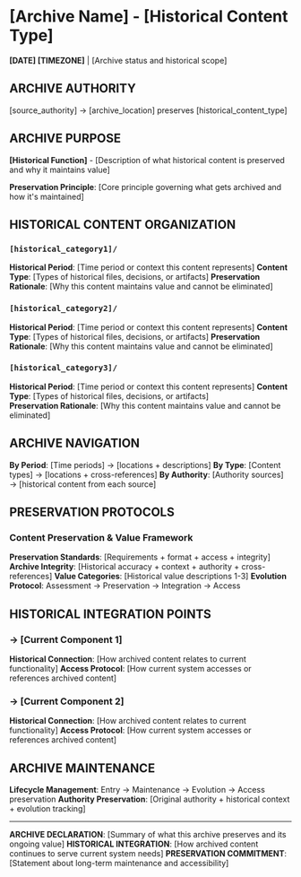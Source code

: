# [Archive Name] - [Historical Content Type]

**[DATE] [TIMEZONE]** | [Archive status and historical scope]

## ARCHIVE AUTHORITY
[source_authority] → [archive_location] preserves [historical_content_type]

## ARCHIVE PURPOSE
**[Historical Function]** - [Description of what historical content is preserved and why it maintains value]

**Preservation Principle**: [Core principle governing what gets archived and how it's maintained]

## HISTORICAL CONTENT ORGANIZATION

### `[historical_category1]/`
**Historical Period**: [Time period or context this content represents]
**Content Type**: [Types of historical files, decisions, or artifacts]
**Preservation Rationale**: [Why this content maintains value and cannot be eliminated]

### `[historical_category2]/`
**Historical Period**: [Time period or context this content represents]
**Content Type**: [Types of historical files, decisions, or artifacts]
**Preservation Rationale**: [Why this content maintains value and cannot be eliminated]

### `[historical_category3]/`
**Historical Period**: [Time period or context this content represents]
**Content Type**: [Types of historical files, decisions, or artifacts]  
**Preservation Rationale**: [Why this content maintains value and cannot be eliminated]

## ARCHIVE NAVIGATION

**By Period**: [Time periods] → [locations + descriptions]
**By Type**: [Content types] → [locations + cross-references]
**By Authority**: [Authority sources] → [historical content from each source]

## PRESERVATION PROTOCOLS

### Content Preservation & Value Framework
**Preservation Standards**: [Requirements + format + access + integrity]
**Archive Integrity**: [Historical accuracy + context + authority + cross-references]
**Value Categories**: [Historical value descriptions 1-3]
**Evolution Protocol**: Assessment → Preservation → Integration → Access

## HISTORICAL INTEGRATION POINTS

### → [Current Component 1]
**Historical Connection**: [How archived content relates to current functionality]
**Access Protocol**: [How current system accesses or references archived content]

### → [Current Component 2]
**Historical Connection**: [How archived content relates to current functionality]
**Access Protocol**: [How current system accesses or references archived content]

## ARCHIVE MAINTENANCE

**Lifecycle Management**: Entry → Maintenance → Evolution → Access preservation
**Authority Preservation**: [Original authority + historical context + evolution tracking]

---

**ARCHIVE DECLARATION**: [Summary of what this archive preserves and its ongoing value]
**HISTORICAL INTEGRATION**: [How archived content continues to serve current system needs]
**PRESERVATION COMMITMENT**: [Statement about long-term maintenance and accessibility]
